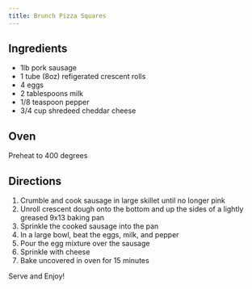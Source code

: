 ```yaml
---
title: Brunch Pizza Squares
---
```

## Ingredients
* 1lb pork sausage
* 1 tube (8oz) refigerated crescent rolls
* 4 eggs
* 2 tablespoons milk
* 1/8 teaspoon pepper
* 3/4 cup shredeed cheddar cheese

## Oven
Preheat to 400 degrees

## Directions
1. Crumble and cook sausage in large skillet until no longer pink
2. Unroll crescent dough onto the bottom and up the sides of a lightly greased 9x13 baking pan
3. Sprinkle the cooked sausage into the pan
4. In a large bowl, beat the eggs, milk, and pepper
5. Pour the egg mixture over the sausage
6. Sprinkle with cheese
7. Bake uncovered in oven for 15 minutes

Serve and Enjoy!
